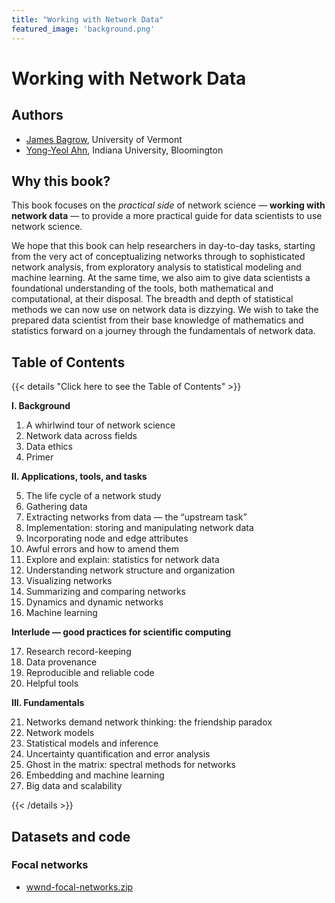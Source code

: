 ```yaml
---
title: "Working with Network Data"
featured_image: 'background.png'
---
```


# Working with Network Data

## Authors

- [James Bagrow](https://bagrow.com), University of Vermont
- [Yong-Yeol Ahn](https://yongyeol.com), Indiana University, Bloomington

## Why this book? 

This book focuses on the _practical side_ of network science — **working with
network data** — to provide a more practical guide for data scientists to use network science.

We hope that this book can help researchers in day-to-day tasks, starting from
the very act of conceptualizing networks through to sophisticated network
analysis, from exploratory analysis to statistical modeling and machine
learning. At the same time, we also aim to give data scientists a foundational
understanding of the tools, both mathematical and computational, at their
disposal. The breadth and depth of statistical methods we can now use on
network data is dizzying. We wish to take the prepared data scientist from
their base knowledge of mathematics and statistics forward on a journey through
the fundamentals of network data.

## Table of Contents

{{< details "Click here to see the Table of Contents" >}}

**I. Background**

1. A whirlwind tour of network science
2. Network data across fields
3. Data ethics
4. Primer

**II. Applications, tools, and tasks**

5. The life cycle of a network study
6. Gathering data
7. Extracting networks from data — the “upstream task”
8. Implementation: storing and manipulating network data
9. Incorporating node and edge attributes
10. Awful errors and how to amend them
11. Explore and explain: statistics for network data
12. Understanding network structure and organization
13. Visualizing networks
14. Summarizing and comparing networks
15. Dynamics and dynamic networks
16. Machine learning

**Interlude — good practices for scientific computing**

17. Research record-keeping
18. Data provenance
19. Reproducible and reliable code
20. Helpful tools

**III. Fundamentals**

21. Networks demand network thinking: the friendship paradox
22. Network models
23. Statistical models and inference
24. Uncertainty quantification and error analysis
25. Ghost in the matrix: spectral methods for networks
26. Embedding and machine learning
27. Big data and scalability

{{< /details >}}

## Datasets and code

### Focal networks

- [wwnd-focal-networks.zip](wwnd-focal-networks.zip)



